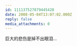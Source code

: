 ```yaml
---
id: 111137527879445420
date: 2008-05-04T13:07:02.000Z
reply: false
media_attachments: 0
---
```


巨大的悲伤是掉不出眼泪...

